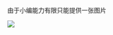由于小编能力有限只能提供一张图片

![](https://beiliedeyang.oss-cn-nanjing.aliyuncs.com/%E6%88%91%E7%9A%84%E7%AB%99%E7%82%B9%E5%9B%BE%E7%89%87/Axios%E5%9B%BE%E7%89%87/Axios.png)